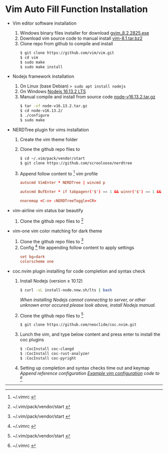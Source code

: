 # Vim Auto Fill Function Installation

* Vim editor software installation
    1. Windows binary files installer for download [gvim_8.2.2825.exe](https://github.com/vim/vim-win32-installer/releases/download/v8.2.2825/gvim_8.2.2825_x86_signed.exe)
    2. Download vim source code to manual install [vim-8.1.tar.bz2](ftp://ftp.vim.org/pub/vim/unix/vim-8.1.tar.bz2)
    3. Clone repo from github to compile and install
        ```bash
        $ git clone https://github.com/vim/vim.git
        $ cd vim
        $ sudo make
        $ sudo make install
        ```
        
* Nodejs framework installation
    1. On Linux (base Debian) `> sudo apt install nodejs`
    2. On Windows [Nodejs 16.13.2 LTS](https://nodejs.org/dist/v16.13.2/node-v16.13.2-x64.msi)
    3. Manual compile and install from source code [node-v16.13.2.tar.gz](https://nodejs.org/dist/v16.13.2/node-v16.13.2.tar.gz)
        ```bash
        $ tar -xf node-v16.13.2.tar.gz
        $ cd node-v16.13.2/
        $ ./configure
        $ sudo make
        ```

* NERDTree plugin for vims installation
    1. Create the vim theme folder
    2. Clone the github repo files to 
        ```bash
        $ cd ~/.vim/pack/vendor/start
        $ git clone https://github.com/scrooloose/nerdtree
        ```

    3. Append follow content to [^Vim profile] vim profile
        ```toml
        autocmd VimEnter * NERDTree | wincmd p

        autocmd BufEnter * if tabpagenr('$') == 1 && winnr('$') == 1 && exists('b:NERDTree') && b:NERDTree.isTabTree() | quit | endif

        nnoremap <C-n> :NERDTreeToggle<CR>
        ```

* vim-airline vim status bar beautify
    1. Clone the github repo files to [^Vim startup path]

* vim-one vim color matching for dark theme
    1. Clone the github repo files to [^Vim startup path]
    2. Config [^Vim profile] file appending follow content to apply settings
        ```toml
        set bg=dark
        colorscheme one
        ```

* coc.nvim plugin installing for code completion and syntax check
    1. Install Nodejs (version ≥ 10.12) 
        ```bash
        $ curl -sL install-node.now.sh/lts | bash
        ```
        *When installing Nodejs cannot connecting to server, or other unknown error occured please look above, install Nodejs manual.*

    2. Clone the github repo files to [^Vim startup path]
        ```bash
        $ git clone https://github.com/neoclide/coc.nvim.git
        ```

    3. Lunch the vim, and type below content and press enter to install the coc plugins
        ```bash
        $ :CocInstall coc-clangd
        $ :CocInstall coc-rust-analyzer
        $ :CocInstall coc-pyright
        ```

    4. Setting up completion and syntax checks time out and keymap
        *Append reference configuration [Example vim configuration](https://github.com/neoclide/coc.nvim#example-vim-configuration) code to [^Vim profile]*

****
[^Vim profile]: ~/.vimrc <!-- Vim configuration file. -->

[^Vim startup path]: ~/.vim/pack/vendor/start <!-- Storage the plugins files. -->